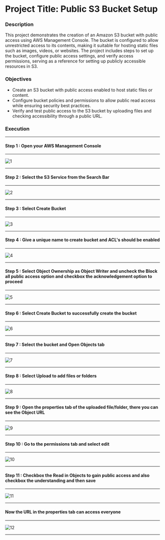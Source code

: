 <h1>Project Title: Public S3 Bucket Setup</h1>
<h3>Description</h3>
  <p>This project demonstrates the creation of an Amazon S3 bucket with public access using AWS Management Console. The bucket is configured to allow unrestricted access to its contents, making it suitable for hosting static files such as images, videos, or websites. The project includes steps to set up the bucket, configure public access settings, and verify access permissions, serving as a reference for setting up publicly accessible resources in S3.</p>
<h3>Objectives</h3>  
   <ul>
        <li>Create an S3 bucket with public access enabled to host static files or content.</li>
        <li>Configure bucket policies and permissions to allow public read access while ensuring security best practices.</li>
        <li>Verify and test public access to the S3 bucket by uploading files and checking accessibility through a public URL.</li>
    </ul>
<h3>Execution</h3>  

<hr></hr>

<h4>Step 1 : Open your AWS Management Console</h4>

<hr></hr>

![1](https://github.com/user-attachments/assets/7751c7f4-4c40-44bd-a40d-25c95f0330da)

<hr></hr>

<h4>Step 2 : Select the S3 Service from the Search Bar</h4>

<hr></hr>

![2](https://github.com/user-attachments/assets/6be3c6f4-1f7b-4870-bbee-419b3f055246)

<hr></hr>

<h4>Step 3 : Select Create Bucket</h4>

<hr></hr>

 ![3](https://github.com/user-attachments/assets/093b8994-eb7c-43d6-9997-3f58d48b2ad2)

 <hr></hr>

<h4>Step 4 : Give a unique name to create bucket and ACL's should be enabled</h4>

<hr></hr>

![4](https://github.com/user-attachments/assets/42d4b9b9-cf92-4bc0-a708-8f5bdaa90acd)

<hr></hr> 

<h4>Step 5 : Select Object Ownership as Object Writer and uncheck the Block all public access option and checkbox the acknowledgement option to proceed</h4>

<hr></hr> 

![5](https://github.com/user-attachments/assets/907fe956-09b8-4d27-bf14-371724689c8b)

<hr></hr> 

<h4>Step 6 : Select Create Bucket to successfully create the bucket</h4>

<hr></hr> 

![6](https://github.com/user-attachments/assets/fbb9e20f-70d9-49a5-9d12-32f3d497bbb8)

<hr></hr>

<h4>Step 7 : Select the bucket and Open Objects tab</h4>

<hr></hr>

![7](https://github.com/user-attachments/assets/b85cf3cd-277a-4c90-b979-84293acaf815)

<hr></hr>

<h4>Step 8 : Select Upload to add files or folders</h4>

<hr></hr>

![8](https://github.com/user-attachments/assets/0260a77d-40ee-4190-9f80-8d3124a48334)

<hr></hr>

<h4>Step 9 : Open the properties tab of the uploaded file/folder, there you can see the Object URL</h4>

<hr></hr>

![9](https://github.com/user-attachments/assets/2d24f919-3d42-4e43-bc79-30b67751db72)

<hr></hr>

<h4>Step 10 : Go to the permissions tab and select edit</h4>

<hr></hr>

![10](https://github.com/user-attachments/assets/6274e93b-717b-47ff-bade-6ed53d2249f8)

<hr></hr>

<h4>Step 11 : Checkbox the Read in Objects to gain public access and also checkbox the understanding and then save</h4>

<hr></hr>

![11](https://github.com/user-attachments/assets/763922e0-8beb-4ca7-983b-90edd7abd3eb)

<hr></hr>

<h4>Now the URL in the properties tab can access everyone</h4>

<hr></hr>

![12](https://github.com/user-attachments/assets/d61787a9-9b6a-45f9-ad4b-cb4e9244db50)

<hr></hr>
